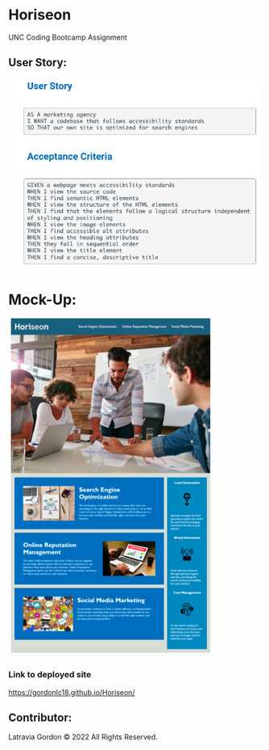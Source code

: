 # Horiseon
UNC Coding Bootcamp Assignment

## User Story:
![User Story](assets/images/userStory.png)
# Mock-Up:
 ![Horiseon](assets/images/horiseon.png)
 
### Link to deployed site
https://gordonlc18.github.io/Horiseon/
## Contributor:
Latravia Gordon © 2022 All Rights Reserved.